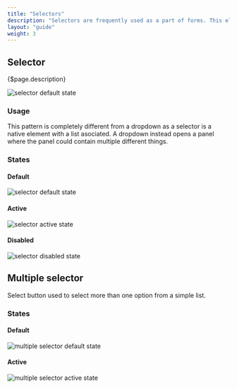 ```yaml
---
title: "Selectors"
description: "Selectors are frequently used as a part of forms. This elements are used when we need to select one or more within several options. These options are displayed in the button once selected."
layout: "guide"
weight: 3
---
```


## Selector

{$page.description}

![selector default state](../../../images/Selector.png)

### Usage

This pattern is completely different from a dropdown as a selector is a native element with a list asociated. A dropdown instead opens a panel where the panel could contain multiple different things.

### States

#### Default

![selector default state](../../../images/Selector.png)

#### Active

![selector active state](../../../images/Selector+Focus.png)

#### Disabled

![selector disabled state](../../../images/Selector+Disabled.png)


## Multiple selector

Select button used to select more than one option from a simple list.

### States

#### Default

![multiple selector default state](../../../images/lexiconDefault.png)

#### Active

![multiple selector active state](../../../images/lexiconDefault.png)
